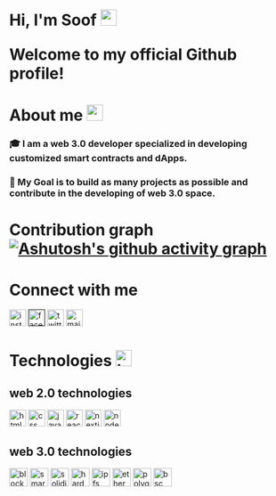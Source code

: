 # Hi, I'm Soof <img src="https://github.com/TheDudeThatCode/TheDudeThatCode/blob/master/Assets/Hi.gif" width="29px"> <p>Welcome to my official Github profile!</p> 

# About me <img src="https://github.com/TheDudeThatCode/TheDudeThatCode/blob/master/Assets/Developer.gif" width="29px">  
<h3>🎓 I am a web 3.0 developer specialized in developing customized smart contracts and dApps.</h3> 
<h3> 🎯 My Goal is to build as many projects as possible and contribute in the developing of web 3.0 space.</h3>

# Contribution graph [![Ashutosh's github activity graph](https://github-readme-activity-graph.cyclic.app/graph?username=SooF97)](https://github.com/ashutosh00710/github-readme-activity-graph) 

# Connect with me 
<a href="https://www.instagram.com/s00f.01/"><img alt="instagram" src="https://user-images.githubusercontent.com/117171884/222885642-04342d41-3417-4da8-b194-a8f29988a5b4.png" width="30px" /></a> <a href=""><img alt="facebook" src="https://user-images.githubusercontent.com/117171884/222885669-03cd07b6-cbfc-40fa-a28f-0a4d470f8ce8.png" width="30px"/></a> <a href="https://twitter.com/The_S00F"><img alt="twitter" src="https://user-images.githubusercontent.com/117171884/222885686-b21dd346-4f3c-4a74-9390-deaa56615c8b.png" width="30px"/></a> <a href="https://outlook.live.com/"><img alt="mail" src="https://user-images.githubusercontent.com/117171884/222885711-1f8f7721-cb3a-410a-b978-41fa24053994.png" width="30px"/></a> 

# Technologies <img src="https://user-images.githubusercontent.com/117171884/222888878-ced678cd-6261-4f8f-9f0a-518db0fcfa35.png" alt="techstack" width ="29px"> 
## web 2.0 technologies 
<p> 
  <img alt="html" src="https://user-images.githubusercontent.com/117171884/222886223-d9ac9774-7eb4-4e3a-a230-2378d4eb1da1.png" width="30px" /> <img alt="css" src="https://user-images.githubusercontent.com/117171884/222886231-c7e278b6-89f6-4a1f-9a8c-9b315a2440ee.png" width="30px" /> <img alt="javascript" src="https://user-images.githubusercontent.com/117171884/222886060-229e0dd7-2499-42bc-b8bf-5533a3f328fa.png" width="30px" /> <img alt="react" src="https://user-images.githubusercontent.com/117171884/222886110-2a2a4351-fd02-4e69-8d8d-064407b44cf1.png" width="30px"/> <img alt="nextjs" src="https://user-images.githubusercontent.com/117171884/222886473-53bb4e0f-aebd-4a13-9097-a2b644ec06f5.png" width="30px"/> <img alt="nodejs" src="https://user-images.githubusercontent.com/25181517/183568594-85e280a7-0d7e-4d1a-9028-c8c2209e073c.png" width="30px"/> </p> 

## web 3.0 technologies 
<p> 
  <img alt="blockchain" src="https://user-images.githubusercontent.com/117171884/222886530-8ddf6254-8743-4c03-b8a9-e2a73ef2527e.png" width="33px" /> <img alt="smart_contracts" src="https://user-images.githubusercontent.com/117171884/222886582-d9aac2dc-7823-4c84-a3c6-48c6128781d4.png" width="33px" /> <img alt="solidity" src="https://user-images.githubusercontent.com/117171884/222887474-9c17c105-4177-49cb-a801-3db62147dadd.png" width="33px"/> <img alt="hardhat" src="https://user-images.githubusercontent.com/117171884/222887126-57b4d9a2-1ee0-4fed-b72e-e96a37a8466d.png" width="33px"/> <img alt="ipfs" src="https://user-images.githubusercontent.com/117171884/222887552-434f537a-992c-4a2c-91bd-295389dca7c3.png" width="33px"/> <img alt="ethereum" src="https://user-images.githubusercontent.com/117171884/222887597-3c14183f-9e18-4068-afcc-76fb180c330a.png" width="33px"/> <img alt="polygon" src="https://user-images.githubusercontent.com/117171884/222887609-dd7eb9c3-70c9-4281-afc8-199a76e7d8c7.png" width="33px"/> <img alt="bsc" src="https://user-images.githubusercontent.com/117171884/222887651-958e34f7-31c9-4a2c-8d24-385694734e63.png" width="33px"/> </p>
